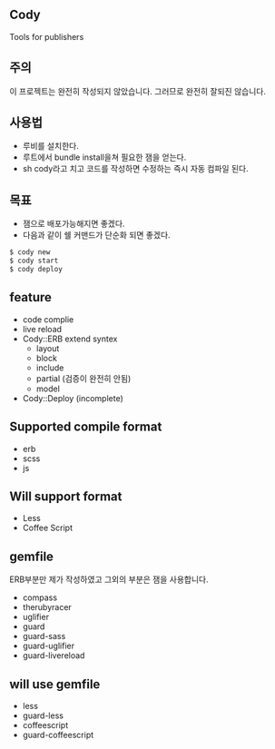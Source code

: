 ## Cody
Tools for publishers

## 주의
이 프로젝트는 완전히 작성되지 않았습니다. 그러므로 완전히 잘되진 않습니다.


## 사용법
  - 루비를 설치한다.
  - 루트에서 bundle install을쳐 필요한 잼을 얻는다.
  - sh cody라고 치고 코드를 작성하면 수정하는 즉시 자동 컴파일 된다.

## 목표
  - 잼으로 배포가능해지면 좋겠다.
  - 다음과 같이 쉘 커맨드가 단순화 되면 좋겠다.
``` sh
$ cody new
$ cody start
$ cody deploy
```

## feature
  - code complie
  - live reload
  - Cody::ERB extend syntex
    - layout
    - block
    - include
    - partial (검증이 완전히 안됨)
    - model
  - Cody::Deploy (incomplete)

## Supported compile format
  - erb
  - scss
  - js

## Will support format
  - Less
  - Coffee Script

## gemfile
ERB부분만 제가 작성하였고 그외의 부분은 잼을 사용합니다.
  - compass
  - therubyracer
  - uglifier
  - guard
  - guard-sass
  - guard-uglifier
  - guard-livereload
  
## will use gemfile
  - less
  - guard-less
  - coffeescript
  - guard-coffeescript
  